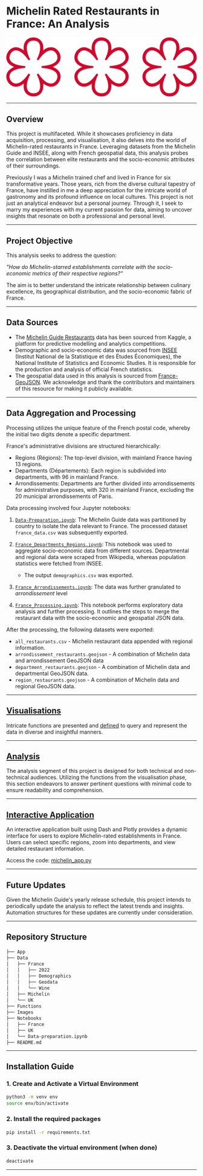 # Michelin Rated Restaurants in France: An Analysis
![Michelin Star](Images/Etoile_Michelin.svg)

---

## Overview
This project is multifaceted. While it showcases proficiency in data acquisition, processing, and visualisation, it also delves into the world of Michelin-rated restaurants in France. Leveraging datasets from the Michelin Guide and INSEE, along with French geospatial data, this analysis probes the correlation between elite restaurants and the socio-economic attributes of their surroundings.

Previously I was a Michelin trained chef and lived in France for six transformative years. Those years, rich from the diverse cultural tapestry of France, have instilled in me a deep appreciation for the intricate world of gastronomy and its profound influence on local cultures. This project is not just an analytical endeavor but a personal journey. Through it, I seek to marry my experiences with my current passion for data, aiming to uncover insights that resonate on both a professional and personal level.


---

## Project Objective

This analysis seeks to address the question:

*"How do Michelin-starred establishments correlate with the socio-economic metrics of their respective regions?"* 

The aim is to better understand the intricate relationship between culinary excellence, its geographical distribution, and the socio-economic fabric of France.

---

## Data Sources
- The [Michelin Guide Restaurants](https://www.kaggle.com/datasets/ngshiheng/michelin-guide-restaurants-2021) data has been sourced from Kaggle, a platform for predictive modelling and analytics competitions.
- Demographic and socio-economic data was sourced from [INSEE](https://www.insee.fr/fr/accueil) (Institut National de la Statistique et des Études Économiques), the National Institute of Statistics and Economic Studies. It is responsible for the production and analysis of official French statistics.
- The geospatial data used in this analysis is sourced from [France-GeoJSON](https://france-geojson.gregoiredavid.fr). We acknowledge and thank the contributors and maintainers of this resource for making it publicly available.

---

## Data Aggregation and Processing
Processing utilizes the unique feature of the French postal code, whereby the initial two digits denote a specific department. 

France's administrative divisions are structured hierarchically:

- Regions (Régions): The top-level division, with mainland France having 13 regions.
- Departments (Départements): Each region is subdivided into departments, with 96 in mainland France.
- Arrondissements: Departments are further divided into arrondissements for administrative purposes, with 320 in mainland France, excluding the 20 municipal arrondissements of Paris.

Data processing involved four Jupyter notebooks:

1. [`Data-Preparation.ipynb`](Notebooks/Data-Preparation.ipynb): The Michelin Guide data was partitioned by country to isolate the data relevant to France. The processed dataset `france_data.csv` was subsequently exported.

2. [`France_Departments_Regions.ipynb`](Notebooks/France/France_Departments_Regions.ipynb): This notebook was used to aggregate socio-economic data from different sources. Departmental and regional data were scraped from Wikipedia, whereas population statistics were fetched from INSEE. 
   - The output `demographics.csv` was exported.

3. [`France_Arrondissements.ipynb`](Notebooks/France/France_Arrondissements.ipynb): The data was further granulated to *arrondissement* level

4. [`France_Processing.ipynb`](Notebooks/France/France_Processing.ipynb): This notebook performs exploratory data analysis and further processing. It outlines the steps to merge the restaurant data with the socio-economic and geospatial JSON data.

After the processing, the following datasets were exported:

- `all_restaurants.csv` - Michelin restaurant data appended with regional information.
- `arrondissement_restaurants.geojson` - A combination of Michelin data and arrondissement GeoJSON data
- `department_restaurants.geojson` - A combination of Michelin data and departmental GeoJSON data.
- `region_restaurants.geojson` - A combination of Michelin data and regional GeoJSON data.

---

## [Visualisations](Notebooks/France/France_Visualisations.ipynb)
Intricate functions are presented and [defined](Functions/functions_visualisation.py) to query and represent the data in diverse and insightful manners. 

---

## [Analysis](Notebooks/France/France_Analysis.ipynb)
The analysis segment of this project is designed for both technical and non-technical audiences. Utilizing the functions from the visualisation phase, this section endeavors to answer pertinent questions with minimal code to ensure readability and comprehension.

---
## [Interactive Application](https://michelin-france-2ed085da7e1c.herokuapp.com)
An interactive application built using Dash and Plotly provides a dynamic interface for users to explore Michelin-rated establishments in France. Users can select specific regions, zoom into departments, and view detailed restaurant information.

Access the code: [michelin_app.py](App/michelin_app.py)

---

## Future Updates
Given the Michelin Guide's yearly release schedule, this project intends to periodically update the analysis to reflect the latest trends and insights. Automation structures for these updates are currently under consideration.

----

## Repository Structure

```
├── App
├── Data
│   ├── France
│   │   ├── 2022
│   │   ├── Demographics
│   │   ├── Geodata
│   │   └── Wine
│   ├── Michelin
│   └── UK
├── Functions
├── Images
├── Notebooks
│   ├── France
│   ├── UK
│   └── Data-preparation.ipynb
├── README.md
```
---

## Installation Guide

### 1. Create and Activate a Virtual Environment
```bash
python3 -m venv env
source env/bin/activate
```

### 2. Install the required packages
```bash
pip install -r requirements.txt
```

### 3. Deactivate the virtual environment (when done)
```bash
deactivate
```
----

